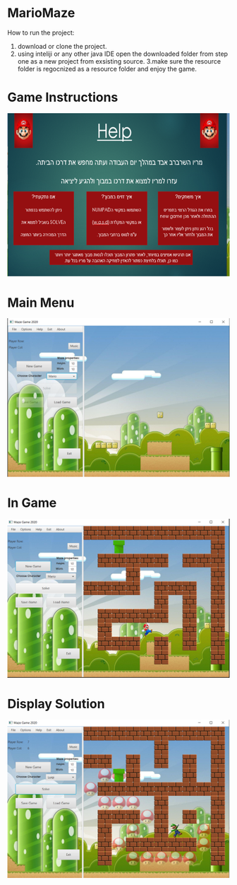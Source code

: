 # MarioMaze



How to run the project:
1. download or clone the project.
2. using inteliji or any other java IDE open the downloaded folder from step one as a new project from exsisting source.
3.make sure the resource folder is regocnized as a resource folder and enjoy the game.

# Game Instructions

![](images/Screenshot_3.png)

# Main Menu
![](images/Screenshot_1.png)

# In Game
![](images/Screenshot_2.png)

# Display Solution 
![](images/Screenshot_4.png)
